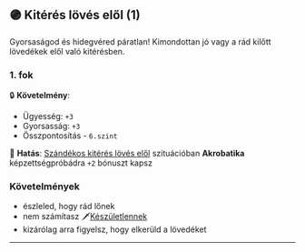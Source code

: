 ## 🟣 Kitérés lövés elől (1)

Gyorsaságod és hidegvéred páratlan! Kimondottan jó vagy a rád kilőtt lövedékek elől való kitérésben.

### 1. fok

🔒 **Követelmény**:
- Ügyesség: `+3`
- Gyorsasság: `+3`
- Összpontosítás - `6.szint`

🌟 **Hatás**: [Szándékos kitérés lövés elől](../075_tavharc_taktikak.md#szándékos-kitérés-lövés-elől) szituációban **Akrobatika** képzettségpróbádra `+2` bónuszt kapsz

### Követelmények

- észleled, hogy rád lőnek
- nem számítasz 🗡️[Készületlennek](../065_01_harci_helyzetek.md#készületlenség)
- kizárólag arra figyelsz, hogy elkerüld a lövedéket

---
